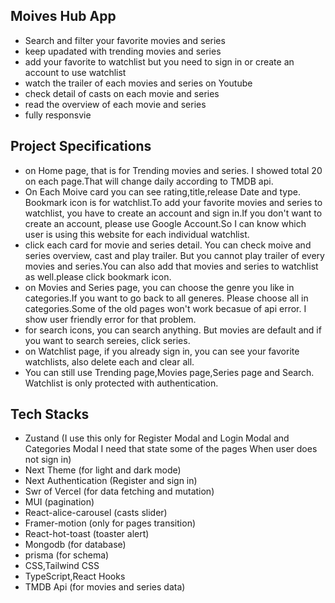 ## Moives Hub App

- Search and filter your favorite movies and series
- keep upadated with trending movies and series
- add your favorite to watchlist but you need to sign in or create an account to use watchlist
- watch the trailer of each movies and series on Youtube
- check detail of casts on each movie and series
- read the overview of each movie and series
- fully responsvie

## Project Specifications

- on Home page, that is for Trending movies and series. I showed total 20 on each page.That will change daily according to TMDB api.
- On Each Moive card you can see rating,title,release Date and type. Bookmark icon is for watchlist.To add your favorite movies and series to watchlist, you have to create an account and sign in.If you don't want to create an account, please use Google Account.So I can know which user is using this website for each individual watchlist.
- click each card for movie and series detail. You can check moive and series overview, cast and play trailer. But you cannot play trailer of every movies and series.You can also add that movies and series to watchlist as well.please click bookmark icon.
- on Movies and Series page, you can choose the genre you like in categories.If you want to go back to all generes. Please choose all in categories.Some of the old pages won't work becasue of api error. I show user friendly error for that problem.
- for search icons, you can search anything. But movies are default and if you want to search sereies, click series.
- on Watchlist page, if you already sign in, you can see your favorite watchlists, also delete each and clear all.
- You can still use Trending page,Movies page,Series page and Search. Watchlist is only protected with authentication.

## Tech Stacks

- Zustand (I use this only for Register Modal and Login Modal and Categories Modal I need that state some of the pages When user does not sign in)
- Next Theme (for light and dark mode)
- Next Authentication (Register and sign in)
- Swr of Vercel (for data fetching and mutation)
- MUI (pagination)
- React-alice-carousel (casts slider)
- Framer-motion (only for pages transition)
- React-hot-toast (toaster alert)
- Mongodb (for database)
- prisma (for schema)
- CSS,Tailwind CSS
- TypeScript,React Hooks
- TMDB Api (for movies and series data)
